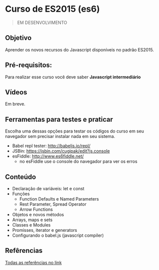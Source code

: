 # Curso de ES2015 (es6)

> EM DESENVOLVIMENTO

## Objetivo

Aprender os novos recursos do Javascript disponíveis no padrão ES2015.

## Pré-requisitos:

Para realizar esse curso você deve saber **Javascript intermediário** 

## Vídeos

Em breve.

## Ferramentas para testes e praticar

Escolha uma dessas opções para testar os códigos do curso em seu navegador sem precisar instalar nada em seu sistema.

- Babel repl tester: http://babeljs.io/repl/
- JSBin: https://jsbin.com/cugipak/edit?js,console
- esFiddle: http://www.es6fiddle.net/
  - no esFiddle use o console do navegador para ver os erros

## Conteúdo

- Declaração de variáveis: let e const
- Funções
  - Function Defaults e Named Parameters
  - Rest Parameter, Spread Operator
  - Arrow Functions
- Objetos e novos métodos
- Arrays, maps e sets
- Classes e Modules
- Promisses, iterator e generators
- Configurando o babel.js (javascript compiler)

## Refêrencias

[Todas as referências no link](linksreferencias.md)

